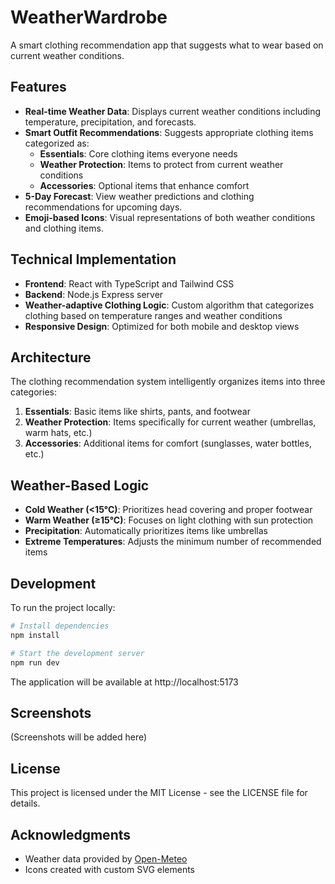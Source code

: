 # WeatherWardrobe

A smart clothing recommendation app that suggests what to wear based on current weather conditions.

## Features

- **Real-time Weather Data**: Displays current weather conditions including temperature, precipitation, and forecasts.
- **Smart Outfit Recommendations**: Suggests appropriate clothing items categorized as:
  - **Essentials**: Core clothing items everyone needs
  - **Weather Protection**: Items to protect from current weather conditions
  - **Accessories**: Optional items that enhance comfort
- **5-Day Forecast**: View weather predictions and clothing recommendations for upcoming days.
- **Emoji-based Icons**: Visual representations of both weather conditions and clothing items.

## Technical Implementation

- **Frontend**: React with TypeScript and Tailwind CSS
- **Backend**: Node.js Express server
- **Weather-adaptive Clothing Logic**: Custom algorithm that categorizes clothing based on temperature ranges and weather conditions
- **Responsive Design**: Optimized for both mobile and desktop views

## Architecture

The clothing recommendation system intelligently organizes items into three categories:
1. **Essentials**: Basic items like shirts, pants, and footwear
2. **Weather Protection**: Items specifically for current weather (umbrellas, warm hats, etc.)
3. **Accessories**: Additional items for comfort (sunglasses, water bottles, etc.)

## Weather-Based Logic

- **Cold Weather (<15°C)**: Prioritizes head covering and proper footwear
- **Warm Weather (≥15°C)**: Focuses on light clothing with sun protection
- **Precipitation**: Automatically prioritizes items like umbrellas
- **Extreme Temperatures**: Adjusts the minimum number of recommended items

## Development

To run the project locally:

```bash
# Install dependencies
npm install

# Start the development server
npm run dev
```

The application will be available at http://localhost:5173

## Screenshots

(Screenshots will be added here)

## License

This project is licensed under the MIT License - see the LICENSE file for details.

## Acknowledgments

- Weather data provided by [Open-Meteo](https://open-meteo.com/)
- Icons created with custom SVG elements